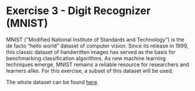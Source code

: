# Exercise 3 - Digit Recognizer (MNIST)
MNIST ("Modified National Institute of Standards and Technology") is the de facto “hello world” dataset of computer vision. Since its release in 1999, this classic dataset of handwritten images has served as the basis for benchmarking classification algorithms. As new machine learning techniques emerge, MNIST remains a reliable resource for researchers and learners alike. For this exercise, a subset of this dataset will be used.

The whole dataset can be found <a href='https://www.kaggle.com/c/digit-recognizer'>here<a/>.

